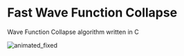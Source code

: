 # Fast Wave Function Collapse
Wave Function Collapse algorithm written in C


![animated_fixed](https://github.com/user-attachments/assets/598c0efa-69cd-4c42-a852-9f5079217331)
